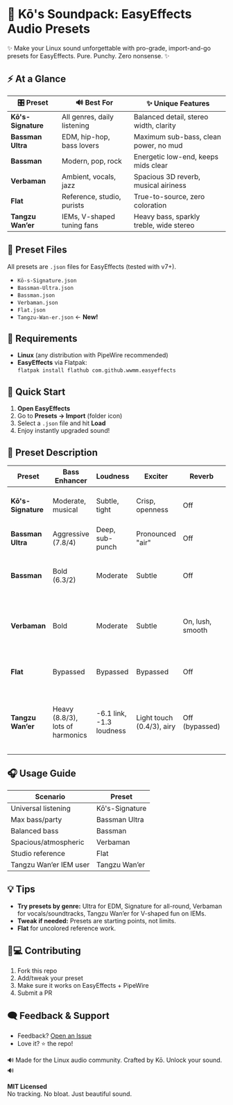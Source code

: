 # 🎵 Kō's Soundpack: EasyEffects Audio Presets


  
  
  



✨ Make your Linux sound unforgettable with pro-grade, import-and-go presets for EasyEffects. Pure. Punchy. Zero nonsense. ✨


## ⚡️ At a Glance

| 🎛️ Preset            | 🔊 Best For                  | ✨ Unique Features                        |
|----------------------|-----------------------------|-------------------------------------------|
| **Kō's-Signature**   | All genres, daily listening | Balanced detail, stereo width, clarity    |
| **Bassman Ultra**    | EDM, hip-hop, bass lovers   | Maximum sub-bass, clean power, no mud     |
| **Bassman**          | Modern, pop, rock           | Energetic low-end, keeps mids clear       |
| **Verbaman**         | Ambient, vocals, jazz       | Spacious 3D reverb, musical airiness      |
| **Flat**             | Reference, studio, purists  | True-to-source, zero coloration           |
| **Tangzu Wan’er**    | IEMs, V-shaped tuning fans  | Heavy bass, sparkly treble, wide stereo   |

## 📂 Preset Files

All presets are `.json` files for EasyEffects (tested with v7+).

- `Kō-s-Signature.json`
- `Bassman-Ultra.json`
- `Bassman.json`
- `Verbaman.json`
- `Flat.json`
- `Tangzu-Wan-er.json` ← **New!**

## 🚦 Requirements

- **Linux** (any distribution with PipeWire recommended)
- **EasyEffects** via Flatpak:  
  `flatpak install flathub com.github.wwmm.easyeffects`

## 🚀 Quick Start

1. **Open EasyEffects**
2. Go to **Presets → Import** (folder icon)
3. Select a `.json` file and hit **Load**
4. Enjoy instantly upgraded sound!

## 🔎 Preset Description

| Preset              | Bass Enhancer        | Loudness      | Exciter           | Reverb         | Stereo Tools                | Compressor           | Notes                                                 |
|---------------------|----------------------|---------------|-------------------|----------------|-----------------------------|----------------------|-------------------------------------------------------|
| **Kō's-Signature**  | Moderate, musical    | Subtle, tight | Crisp, openness   | Off            | Advanced width & focus      | Transparent          | Great all-round; clarity-focused                      |
| **Bassman Ultra**   | Aggressive (7.8/4)   | Deep, sub-punch| Pronounced "air"  | Off            | Standard                    | Subtle/bypassed      | Max sub-bass, thick yet clean                         |
| **Bassman**         | Bold (6.3/2)         | Moderate      | Subtle            | Off            | Standard                    | Subtle/bypassed      | Bass energy without muddying mids                     |
| **Verbaman**        | Bold                 | Moderate      | Subtle            | On, lush, smooth| Standard                   | Subtle/bypassed      | Same as Bassman with spacious reverb enabled           |
| **Flat**            | Bypassed             | Bypassed      | Bypassed          | Off            | Bypassed                    | Bypassed             | Neutral, for reference or A/B comparison               |
| **Tangzu Wan’er**   | Heavy (8.8/3), lots of harmonics | -6.1 link, -1.3 loudness | Light touch (0.4/3), airy  | Off (bypassed)    | Wide, balance tweaks           | Downward, stereo split | Custom V-shaped: strong bass, sparkly highs, clarity  |

## 🎧 Usage Guide

| Scenario               | Preset           |
|------------------------|------------------|
| Universal listening    | Kō's-Signature   |
| Max bass/party         | Bassman Ultra    |
| Balanced bass          | Bassman          |
| Spacious/atmospheric   | Verbaman         |
| Studio reference       | Flat             |
| Tangzu Wan’er IEM user | Tangzu Wan’er    |

## 💡 Tips

- **Try presets by genre:** Ultra for EDM, Signature for all-round, Verbaman for vocals/soundtracks, Tangzu Wan’er for V-shaped fun on IEMs.
- **Tweak if needed:** Presets are starting points, not limits.
- **Flat** for uncolored reference work.

## 🧑💻 Contributing

1. Fork this repo
2. Add/tweak your preset
3. Make sure it works on EasyEffects + PipeWire
4. Submit a PR

## 🗨️ Feedback & Support

- Feedback? [Open an Issue](../../issues)
- Love it? ⭐ the repo!


🔊 Made for the Linux audio community. Crafted by Kō. Unlock your sound. 🔊


**MIT Licensed**  
No tracking. No bloat. Just beautiful sound.
